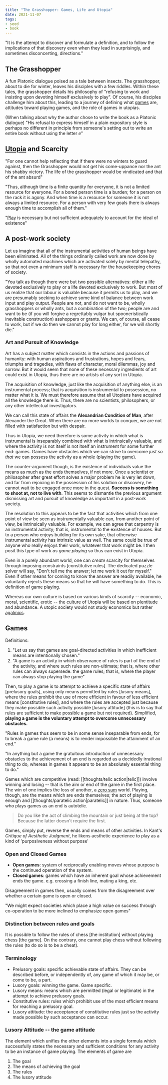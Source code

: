 ```yaml
---
title: "The Grasshopper: Games, Life and Utopia"
date: 2021-11-07
tags:
- seed
- book
---
```


"It is the attempt to discover and formulate a definition, and to follow the implications of that discovery even when they lead in surprisingly, and sometimes disconcerting, directions."

## The Grasshopper
A fun Platonic dialogue poised as a tale between insects. The grasshopper, about to die for winter, leaves his disciples with a few riddles. Within these tales, the grasshopper details his philosophy of "refusing to work and insisting upon devoting himself exclusively to play". Of course, his disciples challenge him about this, leading to a journey of defining what [games](thoughts/games.md) are, attitudes toward playing games, and the role of games in utopias. 

(When talking about why the author chose to write the book as a Platonic dialogue) "His refusal to express himself in a plain expository style is perhaps no different in principle from someone's setting out to write an entire book without using the letter *e*"

## [Utopia](thoughts/utopia.md) and Scarcity
"For one cannot help reflecting that if there were no winters to guard against, then the Grasshopper would not get his come-uppance nor the ant his shabby victory. The life of the grasshopper would be vindicated and that of the ant absurd"

"Thus, although time is a finite quantity for everyone, it is not a limited resource for everyone. For a bored person time is a burden; for a person on the rack it is agony. And when time *is* a resource for someone it is not always a limited resource. For a person with very few goals there is always enough time to accomplish all of them."

"[Play](thoughts/play.md) is necessary but not sufficient adequately to account for the ideal of existence"

## A post-work society
Let us imagine that all of the instrumental activities of human beings have been eliminated. All of the things ordinarily called work are now done by wholly automated machines which are activated solely by mental telepathy, so that not even a minimum staff is necessary for the housekeeping chores of society.

"You talk as though there were but two possible alternatives: either a life devoted exclusively to play or a life devoted exclusively to work. But most of us realize that our labour is valuable because it permits us to play, and we are presumably seeking to achieve some kind of balance between work input and play output. People are not, and do not want to be, wholly grasshoppers or wholly ants, but a combination of the two; people are and want to be (if you will forgive a regrettably vulgar but spooneristically inevitable construction) asshoppers or grants. We can, of course, all cease to work, but if we do then we cannot play for long either, for we will shortly die."

### Art and Pursuit of Knowledge
Art has a subject matter which consists in the actions and passions of humanity: with human aspirations and frustrations, hopes and fears, triumphs and tragedies, with flaws of character, moral dilemmas, joy and sorrow. But it would seem that none of these necessary ingredients of art could exist in Utopia, thus there are no artists of any sort in Utopia.

The acquisition of knowledge, just like the acquisition of anything else, is an instrumental process; that is acquisition is instrumental to possession, no matter what it is. We must therefore assume that all Utopians have acquired all the knowledge there is. Thus, there are no scientists, philosophers, or any other intellectual investigators.

We can call this state of affairs the **Alexandrian Condition of Man**, after Alexander the Great. When there are no more worlds to conquer, we are not filled with satisfaction but with despair.

Thus in Utopia, we need therefore is some activity in which what is instrumental is inseparably combined with what is intrinsically valuable, and where the activity is not itself is not itself an instrument for some further end: games. Games have obstacles which we can strive to overcome *just so that* we can possess the activity as a whole (playing the game).

The counter-argument though, is the existence of individuals value the means as much as the ends themselves, if not more. Once a scientist or philosopher after great effort solves a major problem he is very let down, and far from rejoicing in the possession of his solution or discovery, he cannot wait to be engaged once more in the quest. **Success is something to shoot at, not to live with**. This seems to dismantle the previous argument dismissing art and pursuit of knowledge as important in a post-work society.

The resolution to this appears to be the fact that activities which from one point of view be seen as instrumentally valuable can, from another point of view, be intrinsically valuable. For example, we can agree that carpentry is an instrumental activity; that is, instrumental to the existence of houses. But to a person who enjoys building for its own sake, that otherwise instrumental activity has intrinsic value as well. The same could be true of anyone who really enjoys their work, whatever that work might be. I then posit this type of work *as game playing* so thus can exist in Utopia.

Even in a purely abundant world, one can *create* scarcity for themselves through imposing constraints [constitutive rules]. The dedicated puzzle solver will say, "Don't tell me the answer; let me work it out for myself." Even if other means for coming to know the answer are readily available, he voluntarily rejects these means so that he will have something to do. This is definition of game playing.

Whereas our own culture is based on various kinds of scarcity -- economic, moral, scientific, erotic -- the culture of Utopia will be based on plentitude and abundance. A utopic society would not study economics but rather [agalmics](thoughts/positive%20sum.md).

## Games
Definitions:
1. "Let us say that games are goal-directed activities in which inefficient means are intentionally chosen."
2. "A game is an activity in which observance of rules is part of the end of the activity, and where such rules are non-ultimate; that is, where other rules can always supersede. the game rules; that is, where the player can always stop playing the game"

Then, to play a game is to attempt to achieve a specific state of affairs [prelusory goals], using only means permitted by rules [lusory means], where the rules prohibit the use of more efficient in favour of less efficient means [constitutive rules], and where the rules are accepted just because they make possible such activity possible [lusory attitude] (this is to say that rules are sufficient to make possible a game but not required). Simplified, **playing a game is the voluntary attempt to overcome unnecessary obstacles.**

"Rules in games thus seem to be in some sense inseparable from ends, for to break a game rule (a means) is to render impossible the attainment of an end."

"In anything but a game the gratuitous introduction of unnecessary obstacles to the achievement of an end is regarded as a decidedly irrational thing to do, whereas in games it appears to be an absolutely essential thing to do."

Games which are competitive (read: [[thoughts/telic action|telic]]) involve winning and losing -- that is the aim or end of the game in the first place. The win of one implies the loss of another, a [zero sum](thoughts/zero%20sum.md) world. Playing, though, are the means which are ends themselves; the act of playing is enough and [[thoughts/paratelic action|paratelic]] in nature. Thus, someone who plays games as an end is autotelic.

> Do you like the act of climbing the mountain or just being at the top? Because the latter doesn't require the first.

Games, simply put, reverse the ends and means of other activities. In Kant's *Critique of Aesthetic Judgment*, he likens aesthetic experience to play as a kind of 'purposiveness without purpose' 

### Open and Closed Games
- **Open games**: system of reciprocally enabling moves whose purpose is the continued operation of the system.
- **Closed games**: games which have an inherent goal whose achievement ends the game. e.g. crossing a finish line, mating a king, etc.

Disagreement in games then, usually comes from the disagreement over whether a certain game is open or closed.

"We might expect societies which place a high value on success through co-operation to be more inclined to emphasize open games"

### Distinction between rules and goals
It is possible to follow the rules of chess [the institution] without playing chess [the game]. On the contrary, one cannot play chess without following the rules (to do so is to be a cheat).

### Terminology
- Prelusory goals: specific achievable state of affairs. They can be described before, or independently of, any game of which it may be, or come to be, a part.
- Lusory goals: winning the game. Game specific.
- Lusory means: means which are permitted (legal or legitimate) in the attempt to achieve prelusory goals.
- Constitutive rules: rules which prohibit use of the most efficient means for reaching a prelusory goal.
- Lusory attitude: the acceptance of constitutive rules just so the activity made possible by such acceptance can occur.

### Lusory Attitude -- the game attitude
The element which unifies the other elements into a single formula which successfully states the necessary and sufficient conditions for any activity to be an instance of game playing. The elements of game are
1. The goal
2. The means of achieving the goal
3. The rules
4. The lusory attitude

